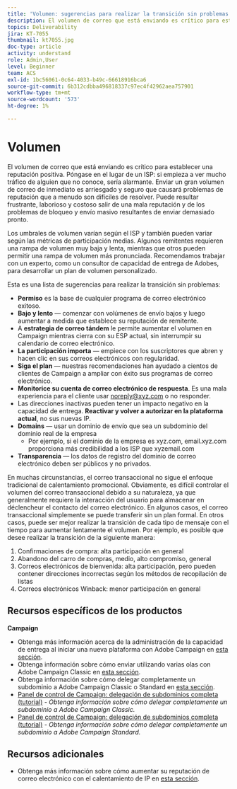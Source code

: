 ```yaml
---
title: 'Volumen: sugerencias para realizar la transición sin problemas'
description: El volumen de correo que está enviando es crítico para establecer una reputación positiva. Descubra lo que puede hacer para realizar la transición sin problemas.
topics: Deliverability
jira: KT-7055
thumbnail: kt7055.jpg
doc-type: article
activity: understand
role: Admin,User
level: Beginner
team: ACS
exl-id: 1bc56061-0c64-4033-b49c-66618916bca6
source-git-commit: 6b312cdbba496818337c97ec4f42962aea757901
workflow-type: tm+mt
source-wordcount: '573'
ht-degree: 1%

---
```


# Volumen

El volumen de correo que está enviando es crítico para establecer una reputación positiva. Póngase en el lugar de un ISP: si empieza a ver mucho tráfico de alguien que no conoce, sería alarmante. Enviar un gran volumen de correo de inmediato es arriesgado y seguro que causará problemas de reputación que a menudo son difíciles de resolver. Puede resultar frustrante, laborioso y costoso salir de una mala reputación y de los problemas de bloqueo y envío masivo resultantes de enviar demasiado pronto.

Los umbrales de volumen varían según el ISP y también pueden variar según las métricas de participación medias. Algunos remitentes requieren una rampa de volumen muy baja y lenta, mientras que otros pueden permitir una rampa de volumen más pronunciada. Recomendamos trabajar con un experto, como un consultor de capacidad de entrega de Adobes, para desarrollar un plan de volumen personalizado.

Esta es una lista de sugerencias para realizar la transición sin problemas:

* **Permiso** es la base de cualquier programa de correo electrónico exitoso.
* **Bajo y lento** — comenzar con volúmenes de envío bajos y luego aumentar a medida que establece su reputación de remitente.
* A **estrategia de correo tándem** le permite aumentar el volumen en Campaign mientras cierra con su ESP actual, sin interrumpir su calendario de correo electrónico.
* **La participación importa** — empiece con los suscriptores que abren y hacen clic en sus correos electrónicos con regularidad.
* **Siga el plan** — nuestras recomendaciones han ayudado a cientos de clientes de Campaign a ampliar con éxito sus programas de correo electrónico.
* **Monitorice su cuenta de correo electrónico de respuesta**. Es una mala experiencia para el cliente usar noreply@xyz.com o no responder.
* Las direcciones inactivas pueden tener un impacto negativo en la capacidad de entrega. **Reactivar y volver a autorizar en la plataforma actual**, no sus nuevas IP.
* **Domains** — usar un dominio de envío que sea un subdominio del dominio real de la empresa
   * Por ejemplo, si el dominio de la empresa es xyz.com, email.xyz.com proporciona más credibilidad a los ISP que xyzemail.com
* **Transparencia** — los datos de registro del dominio de correo electrónico deben ser públicos y no privados.

En muchas circunstancias, el correo transaccional no sigue el enfoque tradicional de calentamiento promocional. Obviamente, es difícil controlar el volumen del correo transaccional debido a su naturaleza, ya que generalmente requiere la interacción del usuario para almacenar en déclencheur el contacto del correo electrónico. En algunos casos, el correo transaccional simplemente se puede transferir sin un plan formal. En otros casos, puede ser mejor realizar la transición de cada tipo de mensaje con el tiempo para aumentar lentamente el volumen. Por ejemplo, es posible que desee realizar la transición de la siguiente manera:

1. Confirmaciones de compra: alta participación en general
2. Abandono del carro de compras, medio, alto compromiso, general
3. Correos electrónicos de bienvenida: alta participación, pero pueden contener direcciones incorrectas según los métodos de recopilación de listas
4. Correos electrónicos Winback: menor participación en general

## Recursos específicos de los productos

**Campaign**

* Obtenga más información acerca de la administración de la capacidad de entrega al iniciar una nueva plataforma con Adobe Campaign en [esta sección](/help/additional-resources/ac-starting-new-platform.md).
* Obtenga información sobre cómo enviar utilizando varias olas con Adobe Campaign Classic en [esta sección](https://experienceleague.adobe.com/docs/campaign-classic/using/sending-messages/key-steps-when-creating-a-delivery/steps-sending-the-delivery.html#sending-using-multiple-waves).
* Obtenga información sobre cómo delegar completamente un subdominio a Adobe Campaign Classic o Standard en [esta sección](/help/additional-resources/ac-domain-name-setup.md).
* [Panel de control de Campaign: delegación de subdominios completa (tutorial)](https://experienceleague.adobe.com/docs/campaign-classic-learn/control-panel/subdomains-and-certificates/subdomain-delegation.html) - *Obtenga información sobre cómo delegar completamente un subdominio a Adobe Campaign Classic.*
* [Panel de control de Campaign: delegación de subdominios completa (tutorial)](https://experienceleague.adobe.com/docs/campaign-standard-learn/control-panel/subdomains-and-certificates/subdomain-delegation.html) - *Obtenga información sobre cómo delegar completamente un subdominio a Adobe Campaign Standard.*

## Recursos adicionales

* Obtenga más información sobre cómo aumentar su reputación de correo electrónico con el calentamiento de IP en [esta sección](/help/additional-resources/increase-reputation-with-ip-warming.md).
